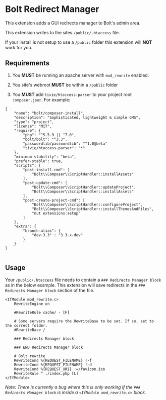 # Bolt Redirect Manager

This extension adds a GUI redirects manager to Bolt's admin area. 

This extension writes to the sites `/public/.htaccess` file. 

If your install is not setup to use a `/public` folder this extension will **NOT** work for you. 

## Requirements

1. You **MUST** be running an apache server with `mod_rewrite` enabled.

1. You site's webroot **MUST** be within a `/public` folder

1. You **MUST** add `tivie/htaccess-parser` to your project root `composer.json`. For example:

```
{
    "name": "bolt/composer-install",
    "description": "Sophisticated, lightweight & simple CMS",
    "type": "project",
    "license": "MIT",
    "require": {
        "php": "^5.5.9 || ^7.0",
        "bolt/bolt": "^3.3",
        "passwordlib/passwordlib": "^1.0@beta"
        "tivie/htaccess-parser": "*"
    },
    "minimum-stability": "beta",
    "prefer-stable": true,
    "scripts": {
        "post-install-cmd": [
            "Bolt\\Composer\\ScriptHandler::installAssets"
        ],
        "post-update-cmd": [
            "Bolt\\Composer\\ScriptHandler::updateProject",
            "Bolt\\Composer\\ScriptHandler::installAssets"
        ],
        "post-create-project-cmd": [
            "Bolt\\Composer\\ScriptHandler::configureProject",
            "Bolt\\Composer\\ScriptHandler::installThemesAndFiles",
            "nut extensions:setup"
        ]
    },
    "extra": {
        "branch-alias": {
            "dev-3.3" : "3.3.x-dev"
        }
    }
}


```

## Usage

Your `/public/.htaccess` file needs to contain a `### Redirects Manager block` as in the below example. This extension will save redirects in the `### Redirects Manager block` section of the file.
                                                                                                        
```
<IfModule mod_rewrite.c>
    RewriteEngine on
    
    #RewriteRule cache/ - [F]
    
    # Some servers require the RewriteBase to be set. If so, set to the correct folder.
    #RewriteBase /

    ### Redirects Manager block

    ### END Redirects Manager block    
    
    # Bolt rewrite
    RewriteCond %{REQUEST_FILENAME} !-f
    RewriteCond %{REQUEST_FILENAME} !-d
    RewriteCond %{REQUEST_URI} !=/favicon.ico
    RewriteRule ^ ./index.php [L]
</IfModule>
```

*Note: There is currently a bug where this is only working if the `### Redirects Manager block` is inside a `<IfModule mod_rewrite.c>` block.*
